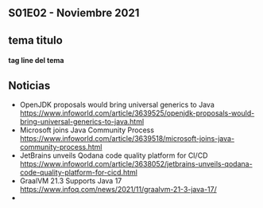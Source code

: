 S01E02 - Noviembre 2021
--

## tema titulo

#### tag line del tema


## Noticias

* OpenJDK proposals would bring universal generics to Java https://www.infoworld.com/article/3639525/openjdk-proposals-would-bring-universal-generics-to-java.html
* Microsoft joins Java Community Process https://www.infoworld.com/article/3639518/microsoft-joins-java-community-process.html
* JetBrains unveils Qodana code quality platform for CI/CD https://www.infoworld.com/article/3638052/jetbrains-unveils-qodana-code-quality-platform-for-cicd.html
* GraalVM 21.3 Supports Java 17 https://www.infoq.com/news/2021/11/graalvm-21-3-java-17/
* 
